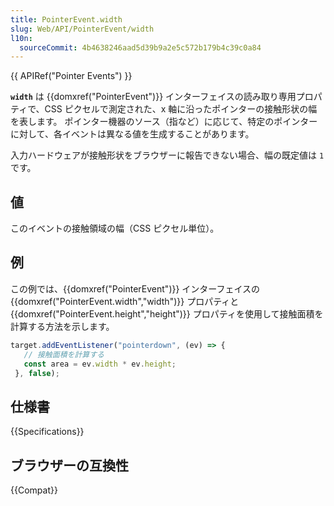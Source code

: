 ```yaml
---
title: PointerEvent.width
slug: Web/API/PointerEvent/width
l10n:
  sourceCommit: 4b4638246aad5d39b9a2e5c572b179b4c39c0a84
---
```


{{ APIRef("Pointer Events") }}

**`width`** は {{domxref("PointerEvent")}} インターフェイスの読み取り専用プロパティで、CSS ピクセルで測定された、x 軸に沿ったポインターの接触形状の幅を表します。 ポインター機器のソース（指など）に応じて、特定のポインターに対して、各イベントは異なる値を生成することがあります。

入力ハードウェアが接触形状をブラウザーに報告できない場合、幅の既定値は `1` です。

## 値

このイベントの接触領域の幅（CSS ピクセル単位）。

## 例

この例では、{{domxref("PointerEvent")}} インターフェイスの {{domxref("PointerEvent.width","width")}} プロパティと {{domxref("PointerEvent.height","height")}} プロパティを使用して接触面積を計算する方法を示します。

```js
target.addEventListener("pointerdown", (ev) => {
   // 接触面積を計算する
   const area = ev.width * ev.height;
 }, false);
```

## 仕様書

{{Specifications}}

## ブラウザーの互換性

{{Compat}}
